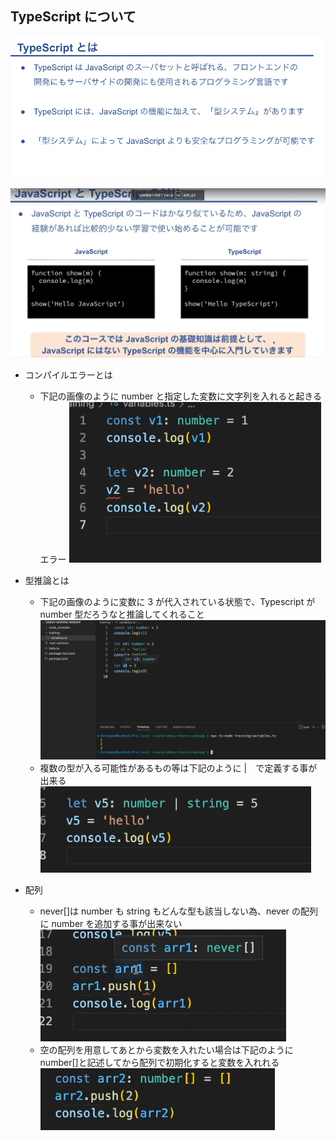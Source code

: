 ## TypeScript について

![alt text](image.png)

![alt text](image-1.png)

- コンパイルエラーとは

  - 下記の画像のように number と指定した変数に文字列を入れると起きるエラー
    ![alt text](image-2.png)

- 型推論とは

  - 下記の画像のように変数に 3 が代入されている状態で、Typescript が number 型だろうなと推論してくれること
    ![alt text](image-3.png)
  - 複数の型が入る可能性があるもの等は下記のように |　で定義する事が出来る
    ![alt text](image-4.png)

- 配列
  - never[]は number も string もどんな型も該当しない為、never の配列に number を追加する事が出来ない
    ![alt text](image-5.png)
  - 空の配列を用意してあとから変数を入れたい場合は下記のように number[]と記述してから配列で初期化すると変数を入れれる
    ![alt text](image-6.png)
